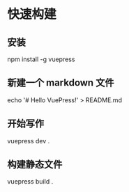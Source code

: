 

# 快速构建
## 安装
npm install -g vuepress

## 新建一个 markdown 文件
echo '# Hello VuePress!' > README.md

## 开始写作
vuepress dev .

## 构建静态文件
vuepress build .


